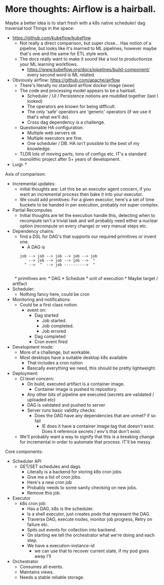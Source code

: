 # More thoughts:  Airflow is a hairball.

Maybe a better idea is to start fresh with a k8s native scheduler/ dag traversal tool
Things in the space: 
* https://github.com/kubeflow/kubeflow
  * Not really a direct comparison, but super close... Has notion of a pipeline, but looks like it's married to ML pipelines, however maybe that's one and the same for ETL style work.
  * The docs really want to make it sound like a tool to productionize your ML learning workflows.
    * https://www.kubeflow.org/docs/pipelines/build-component/ every second word is ML related.
* Obviously airflow: https://github.com/apache/airflow
  * There's literally no standard airflow docker image (wow)
  * The code and processing model appears to be a hairball.
    * Scheduler / UI / Persistence notions are muddled together (last I looked)
    * The operators are known for being difficult.
    * The only 'safe' operators are 'generic' operators (if we use it that's what we'll do).
    * Cross dag dependency is a challenge.
  * Questionable HA configuration.  
    * Multiple web servers ok
    * Multiple executors are fine.
    * One scheduler / DB.  HA isn't possible to the best of my knowledge.
  * TLDR lots of moving parts, tons of configs etc.  IT's a standard monolithic project after 5+ years of development.
* Luigi:
  * 
  
Axis of comparison:
* Incremental updates:
  * initial thoughts are:  Let this be an executor agent concern, if you want an incremental process then bake it into your executor.
  * We could add primitives: For a given executor, here's a set of time buckets to be handed in per execution, probably not super complex.
* Partial Recomputes
  * Initial thoughts are let the execution handle this, detecting when to recompute isn't a trivial task and will probably need either a nuclear option (recompute on every change) or very manual steps etc.
* Dependency chains:
  * find a DSL for DAG's that supports our required primitives or invent one. 
    * A DAG is 
    <code>
    job --> job --> job --> job --> job
        --> job --> job --> job -->  ^
      ^ -->  ^  --> job ---------->  ^
   </code>
    * primitives are:
      * DAG 
        * Schedule
        * unit of execution
        * Maybe target / artifact
* Scheduler:
  * Nothing fancy here, could be cron
* Monitoring and notifications:
  * Could be a first class notion.
    * event on:
      * Dag started
        * Job started.
        * Job completed.
        * Job errored
      * Dag completed
      * Cron event fired
* Development mode:
  * More of a challenge, but workable.  
  * Most desktops have a suitable desktop k8s available
    * That includes a cron notion
    * Basically everything we need, this should be pretty lightweight.
* Deployment:
  * CI level concern:
    * On build, executed artifact is a container image.
      * Container image is pushed to repository.
    * Any other bits of pipeline are executed (secrets are validated / uploaded etc)
    * DAG is validated and pushed to server
    * Server runs basic validity checks:
      * Does the DAG have any dependencies that are unmet? if so fail
        * IE does it have a container image:tag that doesn't exist.  Does it reference secrets / env's that don't exist.
  * We'll probably want a way to signify that this is a breaking change for incremental in order to automate that process.  IT'll be messy.
  
Core components:
* Scheduler API
  * GET/SET schedules and dags.
    * Literally is a backend for storing k8s cron jobs.
    * Give me a list of cron jobs.
    * Here's a new cron job
    * Probably needs to some sanity checking on new jobs.
    * Remove this job.
* Executor
  * k8s cron job:
    * Has a DAG, k8s is the scheduler.
    * Is a shell executor, just creates pods that represent the DAG.
    * Traverse DAG, execute nodes, monitor job progress, Retry on failure etc.
    * Spits out events for collection into backend.
    * On starting we tell the orchestrator what we're doing and each step.  
    * We have a execution-instance-id
      * we can use that to recover current state, if my pod goes away I'll 
* Orchestrator
  * Consumes all events.
  * Maintains views.
  * Needs a stable reliable storage.
    
